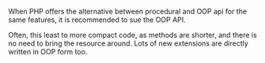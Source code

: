 When PHP offers the alternative between procedural and OOP api for the same features, it is recommended to sue the OOP API. 

Often, this least to more compact code, as methods are shorter, and there is no need to bring the resource around. Lots of new extensions are directly written in OOP form too.